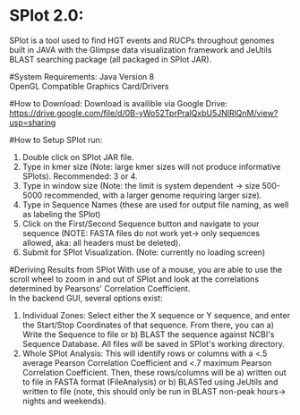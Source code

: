 # SPlot 2.0:
SPlot is a tool used to find HGT events and RUCPs throughout genomes built in JAVA with the Glimpse data visualization framework and JeUtils BLAST searching package (all packaged in SPlot JAR).

#System Requirements:
Java Version 8 <br>
OpenGL Compatible Graphics Card/Drivers

#How to Download:
Download is availible via Google Drive: https://drive.google.com/file/d/0B-yWo52TprPralQxbU5JNlRlQnM/view?usp=sharing

#How to Setup SPlot run:
1) Double click on SPlot JAR file. <br>
2) Type in kmer size (Note: large kmer sizes will not produce informative SPlots). Recommended: 3 or 4. <br>
3) Type in window size (Note: the limit is system dependent -> size 500-5000 recommended, with a larger genome requiring larger size). <br>
4) Type in Sequence Names (these are used for output file naming, as well as labeling the SPlot) <br>
5) Click on the First/Second Sequence button and navigate to your sequence (NOTE: FASTA files do not work yet-> only sequences allowed, aka: all headers must be deleted). <br>
6) Submit for SPlot Visualization. (Note: currently no loading screen) <br>

#Deriving Results from SPlot
With use of a mouse, you are able to use the scroll wheel to zoom in and out of SPlot and look at the correlations determined by Pearsons' Correlation Coefficient. <br>
In the backend GUI, several options exist: <br>
1) Individual Zones: Select either the X sequence or Y sequence, and enter the Start/Stop Coordinates of that sequence. From there, you can a) Write the Sequence to file or b) BLAST the sequence against NCBI's Sequence Database. All files will be saved in SPlot's working directory. <br>
2) Whole SPlot Analysis: This will identify rows or columns with a <.5 average Pearson Correlation Coefficient and <.7 maximum Pearson Correlation Coefficient. Then, these rows/columns will be a) written out to file in FASTA format (FileAnalysis) or b) BLASTed using JeUtils and written to file (note, this should only be run in BLAST non-peak hours-> nights and weekends).
